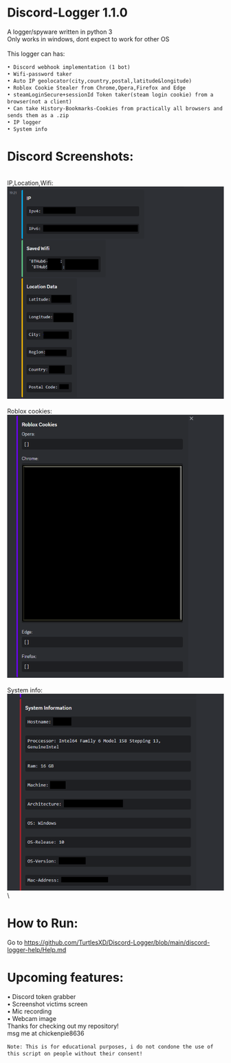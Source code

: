 # Discord-Logger 1.1.0
A logger/spyware written in python 3\
Only works in windows, dont expect to work for other OS\
\
This logger can has:
```
• Discord webhook implementation (1 bot)
• Wifi-password taker
• Auto IP geolocator(city,country,postal,latitude&longitude)
• Roblox Cookie Stealer from Chrome,Opera,Firefox and Edge
• steamLoginSecure+sessionId Token taker(steam login cookie) from a browser(not a client)
• Can take History-Bookmarks-Cookies from practically all browsers and sends them as a .zip
• IP logger
• System info
```
# Discord Screenshots:
\
IP,Location,Wifi:\
![Alt text](discord-logger-images/GITHUB1.png?raw=true)\
\
Roblox cookies:\
![Alt text](discord-logger-images/Discord2.png?raw=true)\
\
System info:\
![Alt text](discord-logger-images/discord3.png?raw=true)\
# How to Run:
Go to https://github.com/TurtlesXD/Discord-Logger/blob/main/discord-logger-help/Help.md 

# Upcoming features:
• Discord token grabber\
• Screenshot victims screen\
• Mic recording\
• Webcam image\
Thanks for checking out my repository!\
msg me at chickenpie8636
```
Note: This is for educational purposes, i do not condone the use of this script on people without their consent!
```

